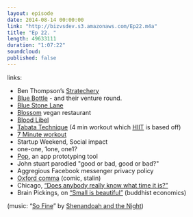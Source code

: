 ```yaml
---
layout: episode
date: 2014-08-14 00:00:00
link: "http://bizvsdev.s3.amazonaws.com/Ep22.m4a"
title: "Ep 22. "
length: 49633111
duration: "1:07:22"
soundcloud:
published: false
---
```


links:

- Ben Thompson’s [Stratechery](http://stratechery.com)
- [Blue Bottle](http://www.bluebottlecoffee.com) - and their venture round.
- [Blue Stone Lane](http://www.bluestonelaneny.com)
- [Blossom](http://blossomnyc.com/home/) vegan restaurant
- [Blood Libel](http://en.wikipedia.org/wiki/Blood_libel)
- [Tabata Technique](http://getfitnow.com/the-four-minute-workout-quick-facts-about-tabata/) (4 min workout which [HIIT](http://en.wikipedia.org/wiki/High-intensity_interval_training) is based off)
- [7 Minute workout](http://well.blogs.nytimes.com/2013/05/09/the-scientific-7-minute-workout/?_php=true&_type=blogs&_r=0)
- Startup Weekend, Social impact
- one-one, 1one, one1?
- [Pop](https://popapp.in), an app prototyping tool
- John stuart parodied "good or bad, good or bad?"
- Aggregious Facebook messenger privacy policy
- [Oxford comma](http://en.wikipedia.org/wiki/Serial_comma) (comic, stalin)
- Chicago, [“Does anybody really know what time it is?”](https://www.youtube.com/watch?v=7uy0ldI_1HA)
- Brain Pickings, on [“Small is beautiful”](http://www.brainpickings.org/index.php/2014/07/07/buddhist-economics-schumacher/) (buddhist economics)

(music: “[So Fine](http://shenandoahandthenight.com/track/so-fine)” by [Shenandoah and the Night](http://shenandoahandthenight.com))
